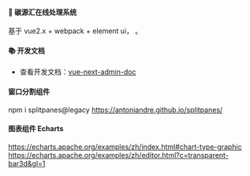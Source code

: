  

#### 🌈 碳源汇在线处理系统

基于 vue2.x + webpack + element ui， 。

 

#### 📚 开发文档

- 查看开发文档：<a href="https://lyt-top.gitee.io/vue-next-admin-doc-preview" target="_blank">vue-next-admin-doc</a>

 

 #### 窗口分割组件
 npm i splitpanes@legacy 
 https://antoniandre.github.io/splitpanes/

 #### 图表组件 Echarts
 https://echarts.apache.org/examples/zh/index.html#chart-type-graphic
 https://echarts.apache.org/examples/zh/editor.html?c=transparent-bar3d&gl=1